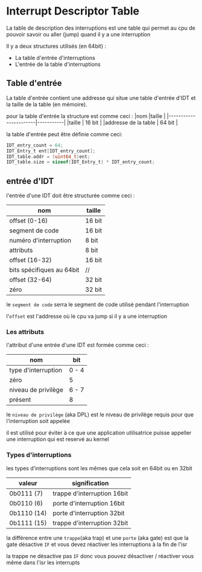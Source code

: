 # Interrupt Descriptor Table

La table de description des interruptions est une table qui permet au cpu 
de pouvoir savoir ou aller (jump) quand il y a une interruption

Il y a deux structures utilisés (en 64bit) : 

- La table d'entrée d'interruptions
- L'entrée de la table d'interruptions 

## Table d'entrée

La table d'entrée contient une addresse qui situe une table d'entrée d'IDT et la taille de la table (en mémoire).

pour la table d'entrée la structure est comme ceci :
|nom                    |taille     |
|-----------------------|-----------|
|taille                 | 16 bit    |
|addresse de la table   | 64 bit    |

la table d'entrée peut être définie comme ceci:
```c
IDT_entry_count = 64; 
IDT_Entry_t ent[IDT_entry_count];
IDT_table.addr = (uint64_t)ent;
IDT_table.size = sizeof(IDT_Entry_t) * IDT_entry_count;
```

## entrée d'IDT

l'entrée d'une IDT doit être structurée comme ceci :

|nom                        |taille     |
|---------------------------|-----------|
|offset (0-16)              | 16 bit    |
|segment de code            | 16 bit    |
|numéro d'interruption      | 8 bit     |
|attributs                  | 8 bit     |
|offset (16-32)             | 16 bit    |
|bits spécifiques au 64bit  | //        |
|offset (32-64)             | 32 bit    |
|zéro                       | 32 bit    |

le `segment de code` serra le segment de code utilisé pendant l'interruption

l'`offset` est l'addresse où le cpu va jump si il y a une interruption 

### Les attributs 
l'attribut d'une entrée d'une IDT est formée comme ceci : 

|nom                    |bit        |
|-----------------------|-----------|
|type d'interruption    | 0 - 4     |
|zéro                   | 5         |
|niveau de privilège    | 6 - 7     |
|présent                | 8         |

le `niveau de privilège` (aka DPL) est le niveau de privilège requis pour que l'interruption soit appelée

il est utilisé pour éviter à ce que une application utilisatrice puisse appeller une interruption 
qui est reservé au kernel


### Types d'interruptions

les types d'interruptions sont les mêmes que cela soit en 64bit ou en 32bit 

|valeur                 |signification                          |
|-----------------------|---------------------------------------|
|0b0111 (7)             | trappe d'interruption 16bit           |
|0b0110 (6)             | porte d'interruption  16bit           |
|0b1110 (14)            | porte d'interruption  32bit           |
|0b1111 (15)            | trappe d'interruption 32bit           |

la différence entre une `trappe`(aka trap) et une `porte` (aka gate) est que la
gate désactive `IF` et vous devez réactiver les interruptions à la fin de l'isr

la trappe ne désactive pas `IF` donc vous pouvez désactiver / réactiver vous même 
dans l'isr les interrupts

